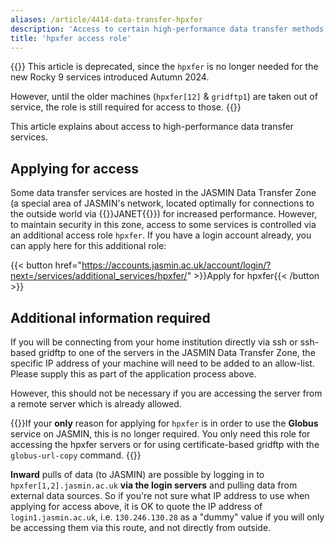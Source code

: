 ```yaml
---
aliases: /article/4414-data-transfer-hpxfer
description: 'Access to certain high-performance data transfer methods'
title: 'hpxfer access role'
---
```


{{<alert type="danger">}}
This article is deprecated, since the `hpxfer` is no longer needed for
the new Rocky 9 services introduced Autumn 2024.

However, until the older machines (`hpxfer[12]` & `gridftp1`) are taken out of service,
the role is still required for access to those.
{{</alert>}}

This article explains about access to high-performance data transfer services.

## Applying for access

Some data transfer services are hosted in the JASMIN Data Transfer Zone (a special area of JASMIN's network, located optimally for connections to the outside world via {{<link href="https://www.jisc.ac.uk/janet" cue="true">}}JANET{{</link>}}) for increased performance. However, to
maintain security in this zone, access to some services is controlled via an additional access
role `hpxfer`. If you have a login account already, you can apply here for
this additional role:

{{< button href="https://accounts.jasmin.ac.uk/account/login/?next=/services/additional_services/hpxfer/" >}}Apply for hpxfer{{< /button >}}

## Additional information required

If you will be connecting from your home institution directly via ssh or ssh-
based gridftp to one of the servers in the JASMIN Data Transfer Zone, the
specific IP address of your machine will need to be added to an allow-list.
Please supply this as part of the application process above.

However, this should not be necessary if you are accessing the server from a
remote server which is already allowed.

{{<alert type="info">}}If your **only** reason for applying for `hpxfer` is in order to use the **Globus** service on JASMIN, this is no longer required. You only need this role for accessing the hpxfer servers or for using certificate-based gridftp with the `globus-url-copy` command.
{{</alert>}}

**Inward** pulls of data (to JASMIN) are possible by logging in to
`hpxfer[1,2].jasmin.ac.uk` **via the login servers** and pulling data from
external data sources. So if you're not sure what IP address to use when
applying for access above, it is OK to quote the IP address of
`login1.jasmin.ac.uk`, i.e. `130.246.130.28` as a "dummy" value if you will
only be accessing them via this route, and not directly from outside.

